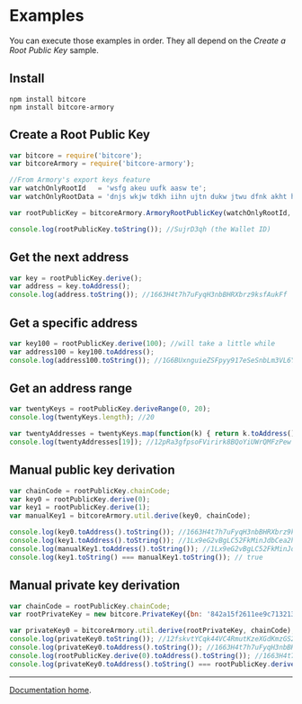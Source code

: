 Examples
=======

You can execute those examples in order. They all depend on the *Create a Root Public Key* sample.

## Install

```
npm install bitcore
npm install bitcore-armory
```

## Create a Root Public Key

```javascript
var bitcore = require('bitcore');
var bitcoreArmory = require('bitcore-armory');

//From Armory's export keys feature
var watchOnlyRootId   = 'wsfg akeu uufk aasw te';
var watchOnlyRootData = 'dnjs wkjw tdkh iihn ujtn dukw jtwu dfnk akht htwt ktut nuej uhuf jant ftka feir deji dafj sekd wtni ugnu kidf sths swht etsa jhnj hdit wfff sgan noaj foui gdsa wrks sjgu kkjh nfja';

var rootPublicKey = bitcoreArmory.ArmoryRootPublicKey(watchOnlyRootId, watchOnlyRootData);

console.log(rootPublicKey.toString()); //SujrD3qh (the Wallet ID)
```

## Get the next address

```javascript
var key = rootPublicKey.derive();
var address = key.toAddress();
console.log(address.toString()); //1663H4t7h7uFyqH3nbBHRXbrz9ksfAukFf
```

## Get a specific address

```javascript
var key100 = rootPublicKey.derive(100); //will take a little while
var address100 = key100.toAddress();
console.log(address100.toString()); //1G6BUxnguieZSFpyy917eSeSnbLm3VL6Yb
```

## Get an address range

```javascript
var twentyKeys = rootPublicKey.deriveRange(0, 20);
console.log(twentyKeys.length); //20

var twentyAddresses = twentyKeys.map(function(k) { return k.toAddress().toString(); });
console.log(twentyAddresses[19]); //12pRa3gfpsoFVirirk8BQoYiUWrQMFzPew
```

## Manual public key derivation

```javascript
var chainCode = rootPublicKey.chainCode;
var key0 = rootPublicKey.derive(0);
var key1 = rootPublicKey.derive(1);
var manualKey1 = bitcoreArmory.util.derive(key0, chainCode);

console.log(key0.toAddress().toString()); //1663H4t7h7uFyqH3nbBHRXbrz9ksfAukFf
console.log(key1.toAddress().toString()); //1Lx9eG2vBgLC52FkMinJdbCea2hX4Ezu9y
console.log(manualKey1.toAddress().toString()); //1Lx9eG2vBgLC52FkMinJdbCea2hX4Ezu9y
console.log(key1.toString() === manualKey1.toString()); // true
```

## Manual private key derivation

```javascript
var chainCode = rootPublicKey.chainCode;
var rootPrivateKey = new bitcore.PrivateKey({bn: '842a15f2611ee9c7132137e3086015acfe13c6357c54794131392b3994a6423c', compressed: false, network: 'livenet'});

var privateKey0 = bitcoreArmory.util.derive(rootPrivateKey, chainCode);
console.log(privateKey0.toString()); //12fskvtYCqk44VC4RmutKzeXGdKmzGS2WBC6fuYf9ToL2hRHF1s
console.log(privateKey0.toAddress().toString()); //1663H4t7h7uFyqH3nbBHRXbrz9ksfAukFf
console.log(rootPublicKey.derive(0).toAddress().toString()); //1663H4t7h7uFyqH3nbBHRXbrz9ksfAukFf
console.log(privateKey0.toAddress().toString() === rootPublicKey.derive(0).toAddress().toString()); //true
```

---

[Documentation home](README.md).

